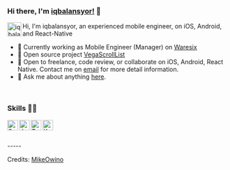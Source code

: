### Hi there, I'm [iqbalansyor!](https://github.com/iqbalansyor) 👋

<a href="https://www.linkedin.com/in/iqbal-ansyori-01481270/">
  <img align="left" alt="iqbalansyor | LinkedIn" height="32" width="32" src="https://cdn.jsdelivr.net/npm/simple-icons@v4/icons/linkedin.svg" />
</a>

Hi, I'm iqbalansyor, an experienced mobile engineer, on iOS, Android, and React-Native

- 🔭 Currently working as Mobile Engineer (Manager) on [Waresix](https://waresix.com/)
- 🌱 Open source project [VegaScrollList](https://github.com/iqbalansyor/react-native-vega-scroll-list)
- 👯 Open to freelance, code review, or collaborate on iOS, Android, React Native. Contact me on [email](mailto:ansyori.iqbal@gmail.com) for more detail information.
- 💬 Ask me about anything [here](https://github.com/iqbalansyor/iqbalansyor/issues). 
<br>

### Skills 👨‍💻

<img align="left" alt="Swift" width="24px" src="https://cdn.jsdelivr.net/npm/simple-icons@3.2.0/icons/swift.svg" />
<img align="left" alt="JavaScript" width="24px" src="https://cdn.jsdelivr.net/npm/simple-icons@3.2.0/icons/javascript.svg" />
<img align="left" alt="Typescript" width="24px" src="https://cdn.jsdelivr.net/npm/simple-icons@3.2.0/icons/typescript.svg" />
<img align="left" alt="Kotlin" width="24px" src="https://cdn.jsdelivr.net/npm/simple-icons@3.2.0/icons/kotlin.svg" />

<br>
<br>
<br>
-----

Credits: [MikeOwino](https://github.com/MikeOwino)
